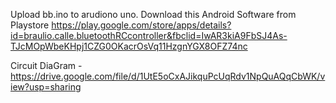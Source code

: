 Upload bb.ino to arudiono uno. 
Download this Android Software from Playstore https://play.google.com/store/apps/details?id=braulio.calle.bluetoothRCcontroller&fbclid=IwAR3kiA9FbSJ4As-TJcMOpWbeKHpj1CZG0OKacrOsVq11HzgnYGX8OFZ74nc

Circuit DiaGram - https://drive.google.com/file/d/1UtE5oCxAJikquPcUqRdv1NpQuAQqCbWK/view?usp=sharing
